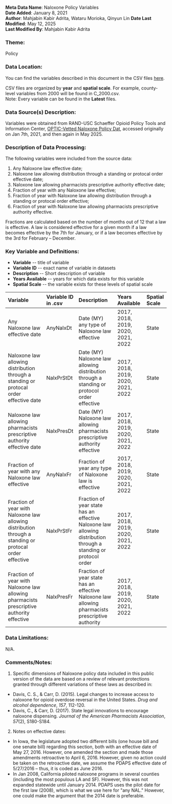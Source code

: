 **Meta Data Name**: Naloxone Policy Variables  
**Date Added**: January 8, 2021  
**Author**: Mahjabin Kabir Adrita, Wataru Morioka, Qinyun Lin 
**Date Last Modified**: May 12, 2025  
**Last Modified By**: Mahjabin Kabir Adrita  

### Theme: 
Policy

### Data Location: 
You can find the variables described in this document in the CSV files [here](https://oeps.healthyregions.org/download).  

CSV files are organized by **year** and **spatial scale**. For example, county-level variables from 2000 will be found in C_2000.csv.  
Note: Every variable can be found in the **Latest** files.

### Data Source(s) Description:  
Variables were obtained from RAND-USC Schaeffer Opioid Policy Tools and Information Center, 
[OPTIC-Vetted Naloxone Policy Dat](https://www.rand.org/health-care/centers/optic/resources/datasets.html),
accessed originally on Jan 7th, 2021, and then again in May 2025. 

### Description of Data Processing: 
The following variables were included from the source data:
1. Any Naloxone law effective date;
2. Naloxone law allowing distribution through a standing or protocal order effective date;
3. Naloxone law allowing pharmacists prescriptive authority effective date; 
4. Fraction of year with any Naloxone law effective;
5. Fraction of year with Naloxone law allowing distribution through a standing or protocal order effective;
6. Fraction of year with Naloxone law allowing pharmacists prescriptive authority effective. 

Fractions are calculated based on the number of months out of 12 that a law is effective. A law is considered effective for a given month if a law becomes effective by the 7th for January, or if a law becomes effective by the 3rd for February – December.

### Key Variable and Definitions:

- **Variable** -- title of variable
- **Variable ID** -- exact name of variable in datasets
- **Description** -- Short description of variable
- **Years Available** -- years for which data exists for this variable
- **Spatial Scale** -- the variable exists for these levels of spatial scale

| Variable | Variable ID in .csv | Description | Years Available | Spatial Scale |
|:---------|:--------------------|:------------|:----------------|:--------------|
| Any Naloxone law effective date | AnyNalxDt | Date (MY) any type of Naloxone law effective | 2017, 2018, 2019, 2020, 2021, 2022 | State |
| Naloxone law allowing distribution through a standing or protocal order effective date | NalxPrStDt | Date (MY) Naloxone law allowing distribution through a standing or protocol order effective | 2017, 2018, 2019, 2020, 2021, 2022 | State |
| Naloxone law allowing pharmacists prescriptive authority effective date | NalxPresDt | Date (MY) Naloxone law allowing pharmacists prescriptive authority effective | 2017, 2018, 2019, 2020, 2021, 2022 | State |
| Fraction of year with any Naloxone law effective | AnyNalxFr | Fraction of year any type of Naloxone law is effective | 2017, 2018, 2019, 2020, 2021, 2022 | State |
| Fraction of year with Naloxone law allowing distribution through a standing or protocal order effective | NalxPrStFr | Fraction of year state has an effective Naloxone law allowing distribution through a standing or protocol order | 2017, 2018, 2019, 2020, 2021, 2022 | State |
| Fraction of year with Naloxone law allowing pharmacists prescriptive authority effective |  NalxPresFr | Fraction of year state has an effective Naloxone law allowing pharmacists prescriptive authority | 2017, 2018, 2019, 2020, 2021, 2022 | State |

### Data Limitations:
N/A.

### Comments/Notes:
1. Specific dimensions of Naloxone policy data included in this public version of the data are based on a review of relevant protections granted through different variations of these laws as described in:
* Davis, C. S., & Carr, D. (2015). Legal changes to increase access to naloxone for opioid overdose
reversal in the United States. *Drug and alcohol dependence*, *157*, 112-120.
* Davis, C., & Carr, D. (2017). State legal innovations to encourage naloxone dispensing. *Journal of the American Pharmacists Association*, *57*(2), S180-S184. 
2. Notes on effective dates:
* In Iowa, the legislature adopted two different bills (one house bill and one senate bill) regarding this section, both with an effective date of May 27, 2016. However, one amended the section and made those amendments retroactive to April 6, 2016. However, given no action could be taken on the retroactive date, we assume the PDAPS effective date of 5/27/2016 – thus, it is coded as June 2016.
* In Jan 2008, California piloted naloxone programs in several counties (including the most populous LA and SF). However, this was not expanded statewide until January 2014. PDAPS uses the pilot date for the first law (2008), which is what we use here for "any NAL." However, one could make the argument that the 2014 date is preferable.
